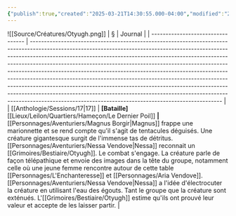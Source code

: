 ```yaml
---
{"publish":true,"created":"2025-03-21T14:30:55.000-04:00","modified":"2025-03-21T14:30:55.000-04:00","cssclasses":""}
---
```



![[Source/Créatures/Otyugh.png]]
| §                                 | Journal                                                                                                                                                                                                                                                                                                                                                                                                                                                                                                                                                                                                                                                                                                              |
| --------------------------------- | -------------------------------------------------------------------------------------------------------------------------------------------------------------------------------------------------------------------------------------------------------------------------------------------------------------------------------------------------------------------------------------------------------------------------------------------------------------------------------------------------------------------------------------------------------------------------------------------------------------------------------------------------------------------------------------------------------------------- |
| [[Anthologie/Sessions/17\|17]] | **[Bataille]** [[Lieux/Leilon/Quartiers/Hameçon/Le Dernier Poil]] **\|** [[Personnages/Aventuriers/Magnus Borgir\|Magnus]] frappe une marionnette et se rend compte qu'il s'agit de tentacules déguisés. Une créature gigantesque surgit de l'immense tas de détritus. [[Personnages/Aventuriers/Nessa Vendove\|Nessa]] reconnait un [[Grimoires/Bestiaire/Otyugh]]. Le combat s'engage. La créature parle de façon télépathique et envoie des images dans la tête du groupe, notamment celle où une jeune femme rencontre autour de cette table [[Personnages/L'Enchanteresse]] et [[Personnages/Aria Vendove]]. [[Personnages/Aventuriers/Nessa Vendove\|Nessa]] a l'idée d'électrocuter la créature en utilisant l'eau des égouts. Tant le groupe que la créature sont exténués. L'[[Grimoires/Bestiaire/Otyugh]] estime qu'ils ont prouvé leur valeur et accepte de les laisser partir. |

